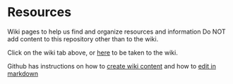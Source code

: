 # Resources
Wiki pages to help us find and organize resources and information
Do NOT add content to this repository other than to the wiki.

Click on the wiki tab above, or [here](https://github.com/GremerLab/Resources/wiki) to be taken to the wiki.

Github has instructions on how to [create wiki content](https://docs.github.com/en/communities/documenting-your-project-with-wikis/about-wikis) and how to [edit in markdown]()

